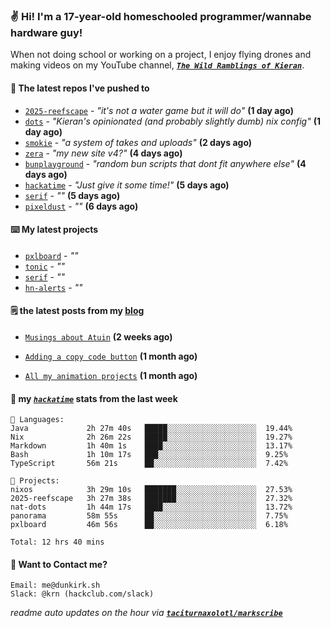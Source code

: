### ✌️ Hi! I'm a 17-year-old homeschooled programmer/wannabe hardware guy!

When not doing school or working on a project, I enjoy flying drones and making videos on my YouTube channel, [**_`The Wild Ramblings of Kieran`_**](https://youtube.com/@kieran.rambles).

#### 👷 The latest repos I've pushed to

- [`2025-reefscape`](https://github.com/df1317/2025-reefscape) - _"it's not a water game but it will do"_ **(1 day ago)**
- [`dots`](https://github.com/taciturnaxolotl/dots) - _"Kieran's opinionated (and probably slightly dumb) nix config"_ **(1 day ago)**
- [`smokie`](https://github.com/taciturnaxolotl/smokie) - _"a system of takes and uploads"_ **(2 days ago)**
- [`zera`](https://github.com/taciturnaxolotl/zera) - _"my new site v4?"_ **(4 days ago)**
- [`bunplayground`](https://github.com/taciturnaxolotl/bunplayground) - _"random bun scripts that dont fit anywhere else"_ **(4 days ago)**
- [`hackatime`](https://github.com/hackclub/hackatime) - _"Just give it some time!"_ **(5 days ago)**
- [`serif`](https://github.com/taciturnaxolotl/serif) - _""_ **(5 days ago)**
- [`pixeldust`](https://github.com/hackclub/pixeldust) - _""_ **(6 days ago)**

#### ⌨️ My latest projects

- [`pxlboard`](https://github.com/taciturnaxolotl/pxlboard) - _""_
- [`tonic`](https://github.com/taciturnaxolotl/tonic) - _""_
- [`serif`](https://github.com/taciturnaxolotl/serif) - _""_
- [`hn-alerts`](https://github.com/taciturnaxolotl/hn-alerts) - _""_

#### 🗒️ the latest posts from my [blog](https://dunkirk.sh)

- [`Musings about Atuin`](https://dunkirk.sh/blog/atuin/) **(2 weeks ago)**

- [`Adding a copy code button`](https://dunkirk.sh/blog/adding-a-copy-button/) **(1 month ago)**

- [`All my animation projects`](https://dunkirk.sh/blog/my-animations/) **(1 month ago)**



#### 📡 my [_`hackatime`_](https://waka.hackclub.com) stats from the last week

```text
💾 Languages:
Java             2h 27m 40s   █████░░░░░░░░░░░░░░░░░░░░  19.44%
Nix              2h 26m 22s   █████░░░░░░░░░░░░░░░░░░░░  19.27%
Markdown         1h 40m 1s    ████░░░░░░░░░░░░░░░░░░░░░  13.17%
Bash             1h 10m 17s   ███░░░░░░░░░░░░░░░░░░░░░░  9.25%
TypeScript       56m 21s      ██░░░░░░░░░░░░░░░░░░░░░░░  7.42%

💼 Projects:
nixos            3h 29m 10s   ███████░░░░░░░░░░░░░░░░░░  27.53%
2025-reefscape   3h 27m 38s   ███████░░░░░░░░░░░░░░░░░░  27.32%
nat-dots         1h 44m 17s   ████░░░░░░░░░░░░░░░░░░░░░  13.72%
panorama         58m 55s      ██░░░░░░░░░░░░░░░░░░░░░░░  7.75%
pxlboard         46m 56s      ██░░░░░░░░░░░░░░░░░░░░░░░  6.18%

Total: 12 hrs 40 mins
```

#### 📮 Want to Contact me?

```text
Email: me@dunkirk.sh
Slack: @krn (hackclub.com/slack)
```

_readme auto updates on the hour via [**`taciturnaxolotl/markscribe`**](https://github.com/taciturnaxolotl/markscribe)_

